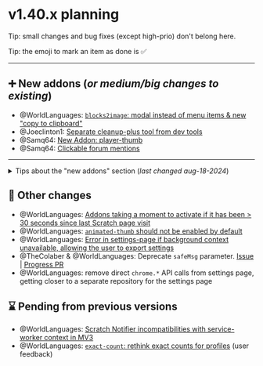 # v1.40.x planning

Tip: small changes and bug fixes (except high-prio) don't belong here.

Tip: the emoji to mark an item as done is ✅

<hr>

## ➕ New addons (*or medium/big changes to existing*)

- @WorldLanguages: [`blocks2image`: modal instead of menu items & new "copy to clipboard"](https://github.com/ScratchAddons/ScratchAddons/pull/6830)
- @Joeclinton1: [Separate cleanup-plus tool from dev tools](https://github.com/ScratchAddons/ScratchAddons/pull/7519)
- @Samq64: [New Addon: player-thumb](https://github.com/ScratchAddons/ScratchAddons/pull/4696)
- @Samq64: [Clickable forum mentions](https://github.com/ScratchAddons/ScratchAddons/pull/4845)

<hr>

<details><summary>Tips about the "new addons" section (<i>last changed aug-18-2024</i>)</summary>

- No more than 2 PRs assigned to the same contributor.
  
- No more than 2 PRs by the same author.

- No more than 5 new addons for each release.
</details>

## 🔁 Other changes

- @WorldLanguages: [Addons taking a moment to activate if it has been > 30 seconds since last Scratch page visit](https://github.com/ScratchAddons/ScratchAddons/issues/7449)
- @WorldLanguages: [`animated-thumb` should not be enabled by default](https://github.com/ScratchAddons/ScratchAddons/issues/7708)
- @WorldLanguages: [Error in settings-page if background context unavailable, allowing the user to export settings](https://github.com/ScratchAddons/ScratchAddons/pull/7468)
- @TheColaber & @WorldLanguages: Deprecate `safeMsg` parameter. [Issue](https://github.com/ScratchAddons/ScratchAddons/issues/7377) | [Progress PR](https://github.com/ScratchAddons/ScratchAddons/pull/7716)
- @WorldLanguages: remove direct `chrome.*` API calls from settings page, getting closer to a separate repository for the settings page

## ⌛ Pending from previous versions

- @WorldLanguages: [Scratch Notifier incompatibilities with service-worker context in MV3](https://github.com/ScratchAddons/ScratchAddons/issues/3877)
- @WorldLanguages: [`exact-count`: rethink exact counts for profiles](https://github.com/ScratchAddons/ScratchAddons/issues/7623) (user feedback)
